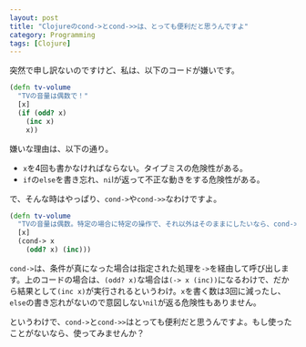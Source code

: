 ```yaml
---
layout: post
title: "Clojureのcond->とcond->>は、とっても便利だと思うんですよ"
category: Programming
tags: [Clojure]
---
```


突然で申し訳ないのですけど、私は、以下のコードが嫌いです。

```clojure
(defn tv-volume
  "TVの音量は偶数で！"
  [x]
  (if (odd? x)
    (inc x)
    x))
```

嫌いな理由は、以下の通り。

* `x`を4回も書かなければならない。タイプミスの危険性がある。
* `if`の`else`を書き忘れ、`ni`lが返って不正な動きをする危険性がある。

で、そんな時はやっぱり、`cond->`や`cond->>`なわけですよ。

```clojure
(defn tv-volume
  "TVの音量は偶数。特定の場合に特定の操作で、それ以外はそのままにしたいなら、cond->かcond->>で！"
  [x]
  (cond-> x
    (odd? x) (inc)))
```

`cond->`は、条件が真になった場合は指定された処理を`->`を経由して呼び出します。上のコードの場合は、`(odd? x)`な場合は`(-> x (inc))`になるわけで、だから結果として`(inc x)`が実行されるというわけ。`x`を書く数は3回に減ったし、`else`の書き忘れがないので意図しない`nil`が返る危険性もありません。

というわけで、`cond->`と`cond->>`はとっても便利だと思うんですよ。もし使ったことがないなら、使ってみませんか？
